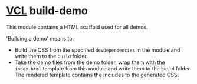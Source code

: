 # [VCL](https://vcl.github.io/) build-demo

This module contains a HTML scaffold used for all demos.

'Building a demo' means to:

- Build the CSS from the specified `devDependencies` in the module and write
  them to the `build` folder.
- Take the demo files from the demo folder, wrap them with the `index.html`
  template from this module and write them to the `build` folder.
  The rendered template contains the includes to the generated CSS.
